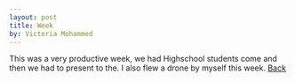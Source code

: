 ```yaml
---
layout: post
title: Week 
by: Victoria Mohammed
---
```

This was a very productive week, we had Highschool students come and then we had to present to the. I also flew a drone by myself this week. 
[Back](./)

